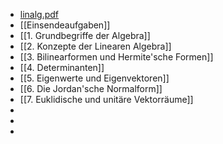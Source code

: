 - [linalg.pdf](../assets/linalg_1729176664262_0.pdf)
- [[Einsendeaufgaben]]
- [[1. Grundbegriffe der Algebra]]
- [[2. Konzepte der Linearen Algebra]]
- [[3. Bilinearformen und Hermite'sche Formen]]
- [[4. Determinanten]]
- [[5. Eigenwerte und Eigenvektoren]]
- [[6. Die Jordan'sche Normalform]]
- [[7. Euklidische und unitäre Vektorräume]]
-
-
-